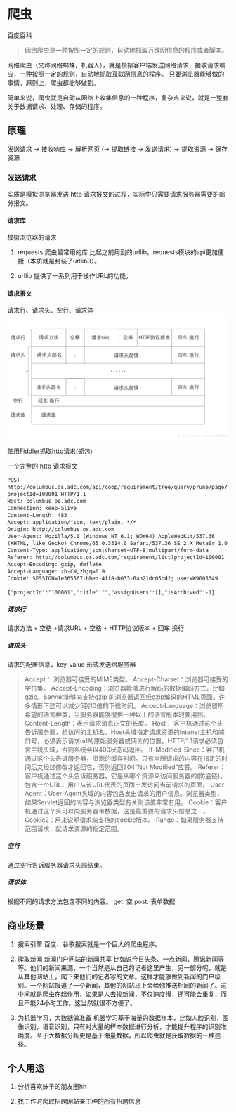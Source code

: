 # 爬虫

百度百科
> 网络爬虫是一种按照一定的规则，自动地抓取万维网信息的程序或者脚本。

网络爬虫（又称网络蜘蛛，机器人），就是模拟客户端发送网络请求，接收请求响应，一种按照一定的规则，自动地抓取互联网信息的程序。
只要浏览器能够做的事情，原则上，爬虫都能够做到。

简单来说，爬虫就是自动从网络上收集信息的一种程序，复杂点来说，就是一整套关于数据请求、处理、存储的程序。

## 原理

发送请求 -> 接收响应 -> 解析网页 (-> 提取链接 -> 发送请求) -> 提取资源 -> 保存资源

### 发送请求

实质是模拟浏览器发送 http 请求报文的过程，实际中只需要请求服务器需要的部分报文。

#### 请求库

模拟浏览器的请求

1. requests 爬虫最常用的库
    比起之前用到的urllib，requests模块的api更加便捷（本质就是封装了urllib3）。

2. urllib
    提供了一系列用于操作URL的功能。

#### 请求报文

请求行、请求头、空行、请求体
![Alt](./assets/request-message.jpg#pic_center)

[使用Fiddler抓取http请求(抓包)](https://www.cnblogs.com/yyhh/p/5140852.html)

一个完整的 http 请求报文

```http
POST http://columbus.os.adc.com/api/coop/requirement/tree/query/prune/page?projectId=100001 HTTP/1.1
Host: columbus.os.adc.com
Connection: keep-alive
Content-Length: 483
Accept: application/json, text/plain, */*
Origin: http://columbus.os.adc.com
User-Agent: Mozilla/5.0 (Windows NT 6.1; WOW64) AppleWebKit/537.36 (KHTML, like Gecko) Chrome/65.0.3314.0 Safari/537.36 SE 2.X MetaSr 1.0
Content-Type: application/json;charset=UTF-8;multipart/form-data
Referer: http://columbus.os.adc.com/requirement/list?projectId=100001
Accept-Encoding: gzip, deflate
Accept-Language: zh-CN,zh;q=0.9
Cookie: SESSION=1e365567-bbed-4ff8-b033-6ab21dc05bd2; user=W9005349

{"projectId":"100001","title":"","assignUsers":[],"isArchived":-1}
```

##### 请求行

请求方法 + 空格 +请求URL + 空格 + HTTP协议版本 + 回车 换行

##### 请求头

请求的配置信息，key-value 形式发送给服务器

> Accept： 浏览器可接受的MIME类型。
> Accept-Charset：浏览器可接受的字符集。
> Accept-Encoding：浏览器能够进行解码的数据编码方式，比如gzip。Servlet能够向支持gzip    的浏览器返回经gzip编码的HTML页面。许多情形下这可以减少5到10倍的下载时间。
> Accept-Language：浏览器所希望的语言种类，当服务器能够提供一种以上的语言版本时要用到。
> Content-Length：表示请求消息正文的长度。
> Host： 客户机通过这个头告诉服务器，想访问的主机名。Host头域指定请求资源的Intenet主机和端口号，必须表示请求url的原始服务器或网关的位置。HTTP/1.1请求必须包含主机头域，否则系统会以400状态码返回。
> If-Modified-Since：客户机通过这个头告诉服务器，资源的缓存时间。只有当所请求的内容在指定的时间后又经过修改才返回它，否则返回304“Not Modified”应答。
> Referer：客户机通过这个头告诉服务器，它是从哪个资源来访问服务器的(防盗链)。包含一个URL，用户从该URL代表的页面出发访问当前请求的页面。
> User-Agent：User-Agent头域的内容包含发出请求的用户信息。浏览器类型，如果Servlet返回的内容与浏览器类型有关则该值非常有用。
> Cookie：客户机通过这个头可以向服务器带数据，这是最重要的请求头信息之一。
> Cookie2：用来说明请求端支持的cookie版本。
> Range：如果服务器支持范围请求，就请求资源的指定范围。

##### 空行

通过空行告诉服务器请求头部结束。

##### 请求体

根据不同的请求方法包含不同的内容。
get: 空
post: 表单数据

## 商业场景

1. 搜索引擎
    百度、谷歌搜索就是一个巨大的爬虫程序。

2. 爬取新闻 新闻门户网站的新闻共享
    比如说今日头条、一点新闻、腾讯新闻等等。他们的新闻来源，一个当然是从自己的记者这里产生，另一部分呢，就是从其他网站上，爬下来他们的记者写的文章。这样才能够做到新闻的门户级别。一个网站报道了一个新闻，其他的网站马上会给你推送相同的新闻了。这中间就是爬虫在起作用，如果是人去找新闻，不仅速度慢，还可能会重复，而且不能24小时工作。这当然就很不方便了。

3. 为机器学习，大数据做准备
    机器学习基于海量的数据样本，比如人脸识别，图像识别，语音识别，只有对大量的样本数据进行分析，才能提升程序的识别准确度。至于大数据分析更是基于海量数据，所以爬虫就是获取数据的一种途径。

## 个人用途

1. 分析喜欢妹子的朋友圈hh

2. 找工作时爬取招聘网站某工种的所有招聘信息
